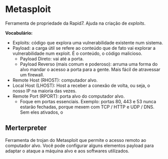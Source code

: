 # Metasploit

Ferramenta de propriedade da Rapid7. Ajuda na criação de *exploits*.

**Vocabulário:**

- Exploits: código que explora uma vulnerabilidade existente num sistema.
- Payload: a carga útil se refere ao conteúdo que de fato vai explorar a vulnerabilidade num exploit. É o conteúdo, o código malicioso.
    - Payload Direto: vai até a porta.
    - Payload Reverso (mais comum e poderoso): arruma uma forma do alvo mandar o acesso a porta para a gente. Mais fácil de atravessar um firewall.
- Remote Host (RHOST): computador alvo.
- Local Host (LHOST): Host a receber a conexão de volta, ou seja, o nosso IP na maioria das vezes.
- Remote Port (RPORT): porta alvo do computador alvo.
    - Foque em portas essenciais. Exemplo: portas 80, 443 e 53 nunca estarão fechadas, porque mexem com TCP / HTTP e UDP / DNS. Sem eles ativados, o 

## Merterpreter
Ferramenta de trojan do Metasploit que permite o acesso remoto ao computador alvo. Você pode configurar alguns elementos payload para adaptar o ataque a máquina alvo e aos softwares utilizados.